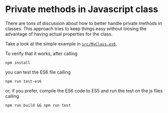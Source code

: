 # Private methods in Javascript class

There are tons of discussion about how to better handle private methods in classes. 
This approach tries to keep things easy without loosing the advantage of having actual properties for the class.

Take a look at the simple example in [`src/MyClass.es6`](src/MyClass.es6).

To verify that it works, after calling

```
npm install
```
you can test the ES6 file calling
```
npm run test-es6
```
or, if you prefer, compile the ES6 code to ES5 and run the test on the js files calling
```
npm run build && npm run test
```

